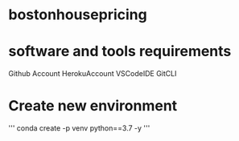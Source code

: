 # bostonhousepricing

# software and tools requirements
Github Account
HerokuAccount
VSCodeIDE
GitCLI

# Create new environment

'''
conda create -p venv python==3.7 -y
'''
